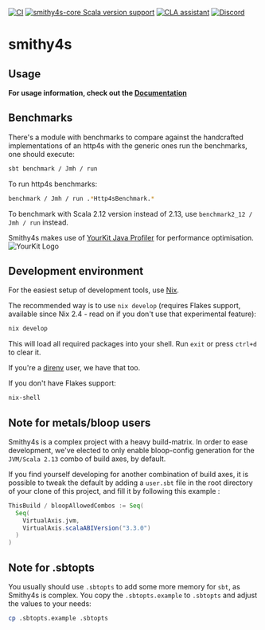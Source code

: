 [![CI](https://github.com/disneystreaming/smithy4s/actions/workflows/ci.yml/badge.svg)](https://github.com/disneystreaming/smithy4s/actions/workflows/ci.yml)
[![smithy4s-core Scala version support](https://index.scala-lang.org/disneystreaming/smithy4s/smithy4s-core/latest-by-scala-version.svg)](https://index.scala-lang.org/disneystreaming/smithy4s/smithy4s-core)
[![CLA assistant](https://cla-assistant.io/readme/badge/disneystreaming/smithy4s)](https://cla-assistant.io/disneystreaming/smithy4s)
[![Discord](https://img.shields.io/discord/1045676621761347615.svg?label=&logo=discord&logoColor=ffffff&color=404244&labelColor=6A7EC2)](https://discord.gg/wvVga94s8r)
# smithy4s

## Usage

**For usage information, check out the [Documentation](https://disneystreaming.github.io/smithy4s/)**

## Benchmarks

There's a module with benchmarks to compare against the handcrafted implementations of an http4s with the generic ones run the benchmarks, one should execute:

```sh
sbt benchmark / Jmh / run
```

To run http4s benchmarks:

```sh
benchmark / Jmh / run .*Http4sBenchmark.*
```

To benchmark with Scala 2.12 version instead of 2.13, use `benchmark2_12 / Jmh / run` instead.

Smithy4s makes use of [YourKit Java Profiler](https://www.yourkit.com/java/profiler/) for performance optimisation.<br/>
![YourKit Logo](https://www.yourkit.com/images/yklogo.png)

## Development environment

For the easiest setup of development tools, use [Nix](https://nixos.org).

The recommended way is to use `nix develop` (requires Flakes support, available since Nix 2.4 - read on if you don't use that experimental feature):

```bash
nix develop
```

This will load all required packages into your shell. Run `exit` or press `ctrl+d` to clear it.

If you're a [direnv](https://github.com/nix-community/nix-direnv) user, we have that too.

If you don't have Flakes support:

```bash
nix-shell
```

## Note for metals/bloop users

Smithy4s is a complex project with a heavy build-matrix. In order to ease development, we've elected to only enable bloop-config generation
for the `JVM/Scala 2.13` combo of build axes, by default.

If you find yourself developing for another combination of build axes, it is possible to tweak the default by adding a `user.sbt` file in the root directory of your clone of this project, and fill it by following this example :

```scala
ThisBuild / bloopAllowedCombos := Seq(
  Seq(
    VirtualAxis.jvm,
    VirtualAxis.scalaABIVersion("3.3.0")
  )
)
```

## Note for .sbtopts

You usually should use `.sbtopts` to add some more memory for `sbt`, as Smithy4s is complex. You copy the `.sbtopts.example` to `.sbtopts` and adjust the values to your needs:

```bash
cp .sbtopts.example .sbtopts
```

